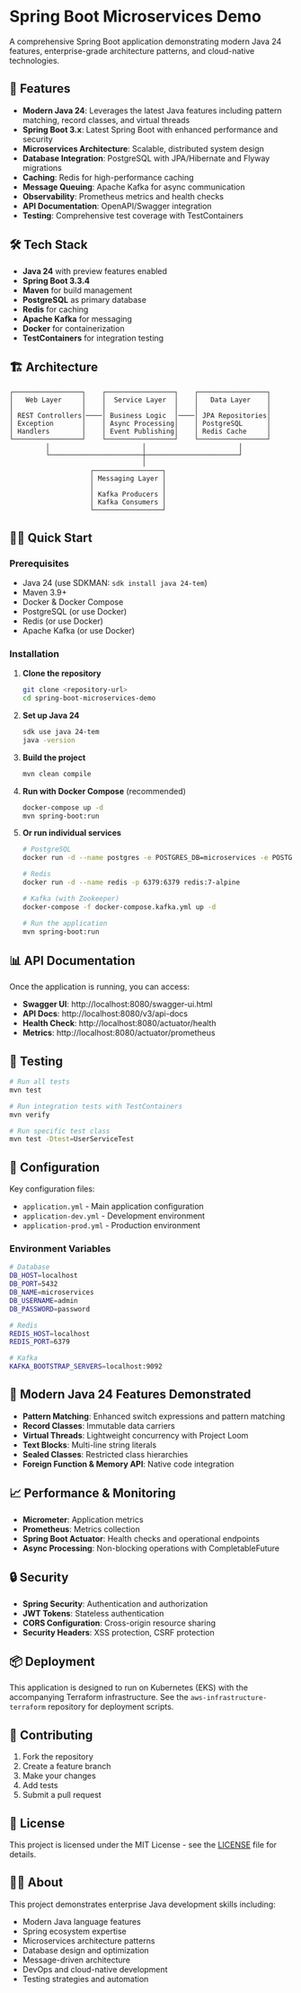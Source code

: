 # Spring Boot Microservices Demo

A comprehensive Spring Boot application demonstrating modern Java 24 features, enterprise-grade architecture patterns, and cloud-native technologies.

## 🚀 Features

- **Modern Java 24**: Leverages the latest Java features including pattern matching, record classes, and virtual threads
- **Spring Boot 3.x**: Latest Spring Boot with enhanced performance and security
- **Microservices Architecture**: Scalable, distributed system design
- **Database Integration**: PostgreSQL with JPA/Hibernate and Flyway migrations
- **Caching**: Redis for high-performance caching
- **Message Queuing**: Apache Kafka for async communication
- **Observability**: Prometheus metrics and health checks
- **API Documentation**: OpenAPI/Swagger integration
- **Testing**: Comprehensive test coverage with TestContainers

## 🛠 Tech Stack

- **Java 24** with preview features enabled
- **Spring Boot 3.3.4**
- **Maven** for build management
- **PostgreSQL** as primary database
- **Redis** for caching
- **Apache Kafka** for messaging
- **Docker** for containerization
- **TestContainers** for integration testing

## 🏗 Architecture

```
┌─────────────────┐    ┌─────────────────┐    ┌─────────────────┐
│   Web Layer     │    │  Service Layer  │    │   Data Layer    │
│                 │    │                 │    │                 │
│ REST Controllers│────│ Business Logic  │────│ JPA Repositories│
│ Exception       │    │ Async Processing│    │ PostgreSQL      │
│ Handlers        │    │ Event Publishing│    │ Redis Cache     │
└─────────────────┘    └─────────────────┘    └─────────────────┘
         │                       │                       │
         └───────────────────────┼───────────────────────┘
                                 │
                    ┌─────────────────┐
                    │ Messaging Layer │
                    │                 │
                    │ Kafka Producers │
                    │ Kafka Consumers │
                    └─────────────────┘
```

## 🏃‍♂️ Quick Start

### Prerequisites

- Java 24 (use SDKMAN: `sdk install java 24-tem`)
- Maven 3.9+
- Docker & Docker Compose
- PostgreSQL (or use Docker)
- Redis (or use Docker)
- Apache Kafka (or use Docker)

### Installation

1. **Clone the repository**
   ```bash
   git clone <repository-url>
   cd spring-boot-microservices-demo
   ```

2. **Set up Java 24**
   ```bash
   sdk use java 24-tem
   java -version
   ```

3. **Build the project**
   ```bash
   mvn clean compile
   ```

4. **Run with Docker Compose** (recommended)
   ```bash
   docker-compose up -d
   mvn spring-boot:run
   ```

5. **Or run individual services**
   ```bash
   # PostgreSQL
   docker run -d --name postgres -e POSTGRES_DB=microservices -e POSTGRES_USER=admin -e POSTGRES_PASSWORD=password -p 5432:5432 postgres:15
   
   # Redis
   docker run -d --name redis -p 6379:6379 redis:7-alpine
   
   # Kafka (with Zookeeper)
   docker-compose -f docker-compose.kafka.yml up -d
   
   # Run the application
   mvn spring-boot:run
   ```

## 📊 API Documentation

Once the application is running, you can access:

- **Swagger UI**: http://localhost:8080/swagger-ui.html
- **API Docs**: http://localhost:8080/v3/api-docs
- **Health Check**: http://localhost:8080/actuator/health
- **Metrics**: http://localhost:8080/actuator/prometheus

## 🧪 Testing

```bash
# Run all tests
mvn test

# Run integration tests with TestContainers
mvn verify

# Run specific test class
mvn test -Dtest=UserServiceTest
```

## 🔧 Configuration

Key configuration files:
- `application.yml` - Main application configuration
- `application-dev.yml` - Development environment
- `application-prod.yml` - Production environment

### Environment Variables

```bash
# Database
DB_HOST=localhost
DB_PORT=5432
DB_NAME=microservices
DB_USERNAME=admin
DB_PASSWORD=password

# Redis
REDIS_HOST=localhost
REDIS_PORT=6379

# Kafka
KAFKA_BOOTSTRAP_SERVERS=localhost:9092
```

## 🚀 Modern Java 24 Features Demonstrated

- **Pattern Matching**: Enhanced switch expressions and pattern matching
- **Record Classes**: Immutable data carriers
- **Virtual Threads**: Lightweight concurrency with Project Loom
- **Text Blocks**: Multi-line string literals
- **Sealed Classes**: Restricted class hierarchies
- **Foreign Function & Memory API**: Native code integration

## 📈 Performance & Monitoring

- **Micrometer**: Application metrics
- **Prometheus**: Metrics collection
- **Spring Boot Actuator**: Health checks and operational endpoints
- **Async Processing**: Non-blocking operations with CompletableFuture

## 🔒 Security

- **Spring Security**: Authentication and authorization
- **JWT Tokens**: Stateless authentication
- **CORS Configuration**: Cross-origin resource sharing
- **Security Headers**: XSS protection, CSRF protection

## 📦 Deployment

This application is designed to run on Kubernetes (EKS) with the accompanying Terraform infrastructure. See the `aws-infrastructure-terraform` repository for deployment scripts.

## 🤝 Contributing

1. Fork the repository
2. Create a feature branch
3. Make your changes
4. Add tests
5. Submit a pull request

## 📄 License

This project is licensed under the MIT License - see the [LICENSE](LICENSE) file for details.

## 👨‍💻 About

This project demonstrates enterprise Java development skills including:
- Modern Java language features
- Spring ecosystem expertise
- Microservices architecture patterns
- Database design and optimization
- Message-driven architecture
- DevOps and cloud-native development
- Testing strategies and automation
